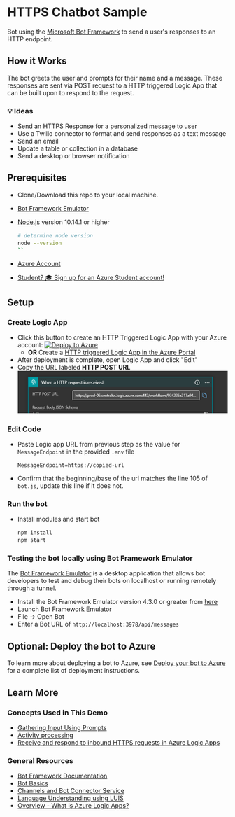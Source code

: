 # HTTPS Chatbot Sample

Bot using the [Microsoft Bot Framework](https://dev.botframework.com?WT.mc_id=ca-github-jasmineg) to send a user's responses to an HTTP endpoint.

## How it Works

The bot greets the user and prompts for their name and a message. These responses are sent via POST request to a HTTP triggered Logic App that can be built upon to respond to the request.

### 💡 Ideas

- Send an HTTPS Response for a personalized message to user
- Use a Twilio connector to format and send responses as a text message
- Send an email
- Update a table or collection in a database
- Send a desktop or browser notification

## Prerequisites

- Clone/Download this repo to your local machine.
- [Bot Framework Emulator](https://github.com/microsoft/botframework-emulator)
- [Node.js](https://nodejs.org) version 10.14.1 or higher

    ```bash
    # determine node version
    node --version
    ``

- [Azure Account](https://azure.microsoft.com/en-us/free/?WT.mc_id=ca-github-jasmineg)
- [Student? 🎓 Sign up for an Azure Student account!](https://azure.microsoft.com/en-us/free/students/?WT.mc_id=ca-github-jasmineg)

## Setup

### Create Logic App

- Click this button to create an HTTP Triggered Logic App with your Azure account: [![Deploy to Azure](https://aka.ms/deploytoazurebutton)](https://portal.azure.com/#create/Microsoft.Template/uri/https%3A%2F%2Fraw.githubusercontent.com%2Fpaladique%2FAzureSample-HTTPBot%2Fmaster%2Ftemplate.json)
  - **OR** Create a [HTTP triggered Logic App in the Azure Portal](https://docs.microsoft.com/en-us/azure/connectors/connectors-native-reqres#prerequisites?WT.mc_id=ca-github-jasmineg)
- After deployment is complete, open Logic App and click "Edit"
- Copy the URL labeled **HTTP POST URL**
![POST URL](img/logicapp.png)

### Edit Code

- Paste Logic app URL from previous step as the value for `MessageEndpoint` in the provided `.env` file

    ```node
    MessageEndpoint=https://copied-url
    ```

- Confirm that the beginning/base of the url matches the line 105 of `bot.js`, update this line if it does not.

### Run the bot

- Install modules and start bot

    ```bash
    npm install
    npm start
    ```

### Testing the bot locally using Bot Framework Emulator

The [Bot Framework Emulator](https://github.com/microsoft/botframework-emulator) is a desktop application that allows bot developers to test and debug their bots on localhost or running remotely through a tunnel.

- Install the Bot Framework Emulator version 4.3.0 or greater from [here](https://github.com/Microsoft/BotFramework-Emulator/releases)
- Launch Bot Framework Emulator
- File -> Open Bot
- Enter a Bot URL of `http://localhost:3978/api/messages`

## Optional: Deploy the bot to Azure

To learn more about deploying a bot to Azure, see [Deploy your bot to Azure](https://aka.ms/azuredeployment) for a complete list of deployment instructions.

## Learn More

### Concepts Used in This Demo

- [Gathering Input Using Prompts](https://docs.microsoft.com/en-us/azure/bot-service/bot-builder-prompts?WT.mc_id=ca-github-jasmineg)
- [Activity processing](https://docs.microsoft.com/en-us/azure/bot-service/bot-builder-concept-activity-processing?WT.mc_id=ca-github-jasmineg)
- [Receive and respond to inbound HTTPS requests in Azure Logic Apps](https://docs.microsoft.com/en-us/azure/connectors/connectors-native-reqres#prerequisites?WT.mc_id=ca-github-jasmineg)

### General Resources

- [Bot Framework Documentation](https://docs.botframework.com?WT.mc_id=ca-github-jasmineg)
- [Bot Basics](https://docs.microsoft.com/azure/bot-service/bot-builder-basics?WT.mc_id=ca-github-jasmineg)
- [Channels and Bot Connector Service](https://docs.microsoft.com/en-us/azure/bot-service/bot-concepts?WT.mc_id=ca-github-jasmineg)
- [Language Understanding using LUIS](https://docs.microsoft.com/en-us/azure/cognitive-services/luis/?WT.mc_id=ca-github-jasmineg)
- [Overview - What is Azure Logic Apps?](https://docs.microsoft.com/en-us/azure/logic-apps/logic-apps-overview?WT.mc_id=ca-github-jasmineg)
